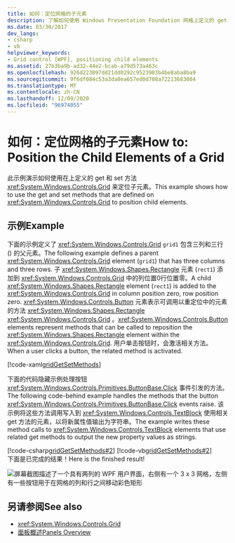 ```yaml
---
title: 如何：定位网格的子元素
description: 了解如何使用 Windows Presentation Foundation 网格上定义的 get 和 set 方法来定位子元素。
ms.date: 03/30/2017
dev_langs:
- csharp
- vb
helpviewer_keywords:
- Grid control [WPF], positioning child elements
ms.assetid: 27b3ba9b-ad32-44e2-bcab-a79d573a463c
ms.openlocfilehash: 926d223097dd21dd0292c9523903b4be8aba8ba9
ms.sourcegitcommit: 9f6df084c53a3da0ea657ed0d708a72213683084
ms.translationtype: MT
ms.contentlocale: zh-CN
ms.lasthandoff: 12/09/2020
ms.locfileid: "96974055"
---
```

# <a name="how-to-position-the-child-elements-of-a-grid"></a><span data-ttu-id="944be-103">如何：定位网格的子元素</span><span class="sxs-lookup"><span data-stu-id="944be-103">How to: Position the Child Elements of a Grid</span></span>
<span data-ttu-id="944be-104">此示例演示如何使用在上定义的 get 和 set 方法 <xref:System.Windows.Controls.Grid> 来定位子元素。</span><span class="sxs-lookup"><span data-stu-id="944be-104">This example shows how to use the get and set methods that are defined on <xref:System.Windows.Controls.Grid> to position child elements.</span></span>  
  
## <a name="example"></a><span data-ttu-id="944be-105">示例</span><span class="sxs-lookup"><span data-stu-id="944be-105">Example</span></span>  
 <span data-ttu-id="944be-106">下面的示例定义了 <xref:System.Windows.Controls.Grid> `grid1` 包含三列和三行 () 的父元素。</span><span class="sxs-lookup"><span data-stu-id="944be-106">The following example defines a parent <xref:System.Windows.Controls.Grid> element (`grid1`) that has three columns and three rows.</span></span> <span data-ttu-id="944be-107">子 <xref:System.Windows.Shapes.Rectangle> 元素 (`rect1`) 添加到 <xref:System.Windows.Controls.Grid> 中的列位置0行位置零。</span><span class="sxs-lookup"><span data-stu-id="944be-107">A child <xref:System.Windows.Shapes.Rectangle> element (`rect1`) is added to the <xref:System.Windows.Controls.Grid> in column position zero, row position zero.</span></span> <span data-ttu-id="944be-108"><xref:System.Windows.Controls.Button> 元素表示可调用以重定位中的元素的方法 <xref:System.Windows.Shapes.Rectangle> <xref:System.Windows.Controls.Grid> 。</span><span class="sxs-lookup"><span data-stu-id="944be-108"><xref:System.Windows.Controls.Button> elements represent methods that can be called to reposition the <xref:System.Windows.Shapes.Rectangle> element within the <xref:System.Windows.Controls.Grid>.</span></span> <span data-ttu-id="944be-109">用户单击按钮时，会激活相关方法。</span><span class="sxs-lookup"><span data-stu-id="944be-109">When a user clicks a button, the related method is activated.</span></span>  
  
 [!code-xaml[gridGetSetMethods](~/samples/snippets/csharp/VS_Snippets_Wpf/gridGetSetMethods/CSharp/Window1.xaml)]  
  
 <span data-ttu-id="944be-110">下面的代码隐藏示例处理按钮 <xref:System.Windows.Controls.Primitives.ButtonBase.Click> 事件引发的方法。</span><span class="sxs-lookup"><span data-stu-id="944be-110">The following code-behind example handles the methods that the button <xref:System.Windows.Controls.Primitives.ButtonBase.Click> events raise.</span></span> <span data-ttu-id="944be-111">该示例将这些方法调用写入到 <xref:System.Windows.Controls.TextBlock> 使用相关 get 方法的元素，以将新属性值输出为字符串。</span><span class="sxs-lookup"><span data-stu-id="944be-111">The example writes these method calls to <xref:System.Windows.Controls.TextBlock> elements that use related get methods to output the new property values as strings.</span></span>  
  
 [!code-csharp[gridGetSetMethods#2](~/samples/snippets/csharp/VS_Snippets_Wpf/gridGetSetMethods/CSharp/Window1.xaml.cs#2)]
 [!code-vb[gridGetSetMethods#2](~/samples/snippets/visualbasic/VS_Snippets_Wpf/gridGetSetMethods/VisualBasic/Window1.xaml.vb#2)]  
 <span data-ttu-id="944be-112">下面是已完成的结果！</span><span class="sxs-lookup"><span data-stu-id="944be-112">Here is the finished result!</span></span>

 ![屏幕截图描述了一个具有两列的 WPF 用户界面，右侧有一个 3 x 3 网格，左侧有一些按钮用于在网格的列和行之间移动彩色矩形](././media/grid-methods-sample.png)
  
## <a name="see-also"></a><span data-ttu-id="944be-114">另请参阅</span><span class="sxs-lookup"><span data-stu-id="944be-114">See also</span></span>

- <xref:System.Windows.Controls.Grid>
- [<span data-ttu-id="944be-115">面板概述</span><span class="sxs-lookup"><span data-stu-id="944be-115">Panels Overview</span></span>](panels-overview.md)
